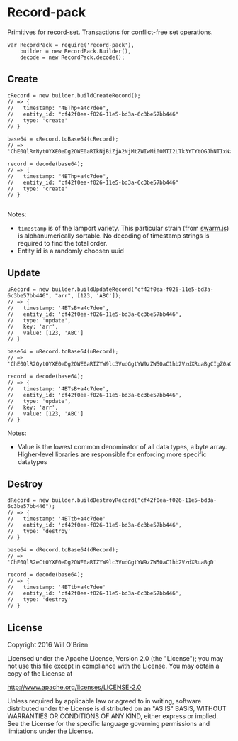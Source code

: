 
Record-pack
================

Primitives for [record-set](https://github.com/f7ops/record-set). Transactions for conflict-free set operations.

```
var RecordPack = require('record-pack'),
    builder = new RecordPack.Builder(),
    decode = new RecordPack.decode();

```

Create
-------


```
cRecord = new builder.buildCreateRecord();
// => {
//   timestamp: "4BThp+a4c7dee",
//   entity_id: "cf42f0ea-f026-11e5-bd3a-6c3be57bb446"
//   type: 'create'
// }

base64 = cRecord.toBase64(cRecord);
// => 'ChE0QlRrNyt0YXE0eDg2OWE0aRIkNjBiZjA2NjMtZWIwMi00MTI2LTk3YTYtOGJhNTIxNzA1NjViGAE='

record = decode(base64);
// => {
//   timestamp: "4BThp+a4c7dee",
//   entity_id: "cf42f0ea-f026-11e5-bd3a-6c3be57bb446"
//   type: 'create'
// }


```

Notes:

  - `timestamp` is of the lamport variety. This particular strain (from [swarm.js](http://swarmjs.github.io/articles/lamport/)) is alphanumerically sortable. No decoding of timestamp strings is required to find the total order.
  - Entity id is a randomly choosen uuid


Update
-------

```
uRecord = new builder.buildUpdateRecord("cf42f0ea-f026-11e5-bd3a-6c3be57bb446", "arr", [123, 'ABC']);
// => {
//   timestamp: '4BTsB+a4c7dee',
//   entity_id: 'cf42f0ea-f026-11e5-bd3a-6c3be57bb446',
//   type: 'update',
//   key: 'arr',
//   value: [123, 'ABC']
// }

base64 = uRecord.toBase64(uRecord);
// => 'ChE0QlR2Qyt0YXE0eDg2OWE0aRIZYW9lc3VudGgtYW9zZW50aC1hb2VzdXRuaBgCIgZ0aGluZ3MqDVsxMjUsInN0dWZmIl0='

record = decode(base64);
// => {
//   timestamp: '4BTsB+a4c7dee',
//   entity_id: 'cf42f0ea-f026-11e5-bd3a-6c3be57bb446',
//   type: 'update',
//   key: 'arr',
//   value: [123, 'ABC']
// }

```

Notes:

  - Value is the lowest common denominator of all data types, a byte array. Higher-level libraries are responsible for enforcing more specific datatypes



Destroy
------

```
dRecord = new builder.buildDestroyRecord("cf42f0ea-f026-11e5-bd3a-6c3be57bb446");
// => {
//   timestamp: '4BTtb+a4c7dee'
//   entity_id: 'cf42f0ea-f026-11e5-bd3a-6c3be57bb446',
//   type: 'destroy'
// }

base64 = dRecord.toBase64(dRecord);
// => 'ChE0QlR2eCt0YXE0eDg2OWE0aRIZYW9lc3VudGgtYW9zZW50aC1hb2VzdXRuaBgD'

record = decode(base64);
// => {
//   timestamp: '4BTtb+a4c7dee'
//   entity_id: 'cf42f0ea-f026-11e5-bd3a-6c3be57bb446',
//   type: 'destroy'
// }

```

License
-------

Copyright 2016 Will O'Brien

Licensed under the Apache License, Version 2.0 (the "License"); you may not use this file except in compliance with the License. You may obtain a copy of the License at

http://www.apache.org/licenses/LICENSE-2.0

Unless required by applicable law or agreed to in writing, software distributed under the License is distributed on an "AS IS" BASIS, WITHOUT WARRANTIES OR CONDITIONS OF ANY KIND, either express or implied. See the License for the specific language governing permissions and limitations under the License.
